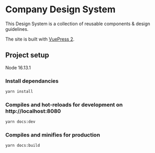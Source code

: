 # Company Design System

This Design System is a collection of reusable components & design guidelines.

The site is built with [VuePress 2](https://v2.vuepress.vuejs.org/).

## Project setup

Node 16.13.1

### Install dependancies

```bash
yarn install
```

### Compiles and hot-reloads for development on http://localhost:8080

```bash
yarn docs:dev
```

### Compiles and minifies for production

```bash
yarn docs:build
```
